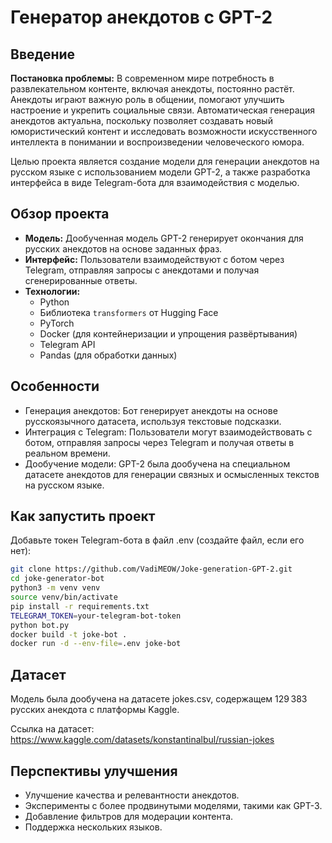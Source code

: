 # Генератор анекдотов с GPT-2

## Введение

**Постановка проблемы:** В современном мире потребность в развлекательном контенте, включая анекдоты, постоянно растёт. Анекдоты играют важную роль в общении, помогают улучшить настроение и укрепить социальные связи. Автоматическая генерация анекдотов актуальна, поскольку позволяет создавать новый юмористический контент и исследовать возможности искусственного интеллекта в понимании и воспроизведении человеческого юмора.

Целью проекта является создание модели для генерации анекдотов на русском языке с использованием модели GPT-2, а также разработка интерфейса в виде Telegram-бота для взаимодействия с моделью.

## Обзор проекта

- **Модель:** Дообученная модель GPT-2 генерирует окончания для русских анекдотов на основе заданных фраз.
- **Интерфейс:** Пользователи взаимодействуют с ботом через Telegram, отправляя запросы с анекдотами и получая сгенерированные ответы.
- **Технологии:**
  - Python
  - Библиотека `transformers` от Hugging Face
  - PyTorch
  - Docker (для контейнеризации и упрощения развёртывания)
  - Telegram API
  - Pandas (для обработки данных)

## Особенности

- Генерация анекдотов: Бот генерирует анекдоты на основе русскоязычного датасета, используя текстовые подсказки.
- Интеграция с Telegram: Пользователи могут взаимодействовать с ботом, отправляя запросы через Telegram и получая ответы в реальном времени.
- Дообучение модели: GPT-2 была дообучена на специальном датасете анекдотов для генерации связных и осмысленных текстов на русском языке.

## Как запустить проект

Добавьте токен Telegram-бота в файл .env (создайте файл, если его нет):
```bash
git clone https://github.com/VadiMEOW/Joke-generation-GPT-2.git
cd joke-generator-bot
python3 -m venv venv
source venv/bin/activate
pip install -r requirements.txt
TELEGRAM_TOKEN=your-telegram-bot-token
python bot.py
docker build -t joke-bot .
docker run -d --env-file=.env joke-bot
```
## Датасет
Модель была дообучена на датасете jokes.csv, содержащем 129 383 русских анекдота с платформы Kaggle.

Ссылка на датасет: https://www.kaggle.com/datasets/konstantinalbul/russian-jokes

## Перспективы улучшения

- Улучшение качества и релевантности анекдотов.
- Эксперименты с более продвинутыми моделями, такими как GPT-3.
- Добавление фильтров для модерации контента.
- Поддержка нескольких языков.
